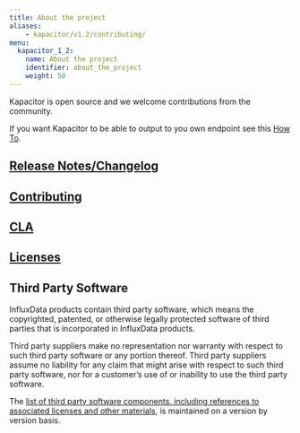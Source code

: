 ```yaml
---
title: About the project
aliases:
    - kapacitor/v1.2/contributing/
menu:
  kapacitor_1_2:
    name: About the project
    identifier: about_the_project
    weight: 50
---
```

Kapacitor is open source and we welcome contributions from the community.

If you want Kapacitor to be able to output to you own endpoint see this [How To](/kapacitor/v1.2/about_the_project/custom_output/).

## [Release Notes/Changelog](/kapacitor/v1.2/about_the_project/releasenotes-changelog/)

## [Contributing](https://github.com/influxdata/kapacitor/blob/master/CONTRIBUTING.md)

## [CLA](https://influxdata.com/community/cla/)

## [Licenses](https://github.com/influxdata/kapacitor/blob/master/LICENSE)

## Third Party Software
InfluxData products contain third party software, which means the copyrighted, patented, or otherwise legally protected
software of third parties that is incorporated in InfluxData products.

Third party suppliers make no representation nor warranty with respect to such third party software or any portion thereof.
Third party suppliers assume no liability for any claim that might arise with respect to such third party software, nor for a
customer’s use of or inability to use the third party software.

The [list of third party software components, including references to associated licenses and other materials](https://github.com/influxdata/kapacitor/blob/v1.2/LICENSE_OF_DEPENDENCIES.md), is maintained on a version by version basis.
